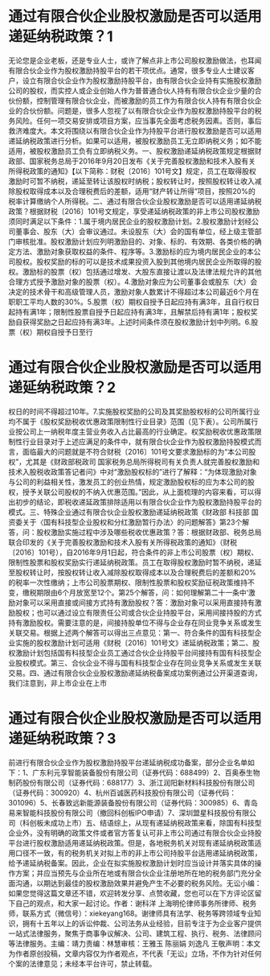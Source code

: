 # 通过有限合伙企业股权激励是否可以适用递延纳税政策？1

无论您是企业老板，还是专业人士，或许了解点非上市公司股权激励做法，也耳闻有限合伙企业作为股权激励持股平台的若干项优点。通常，很多专业人士建议客户，设立有限合伙企业作为股权激励持股平台，由有限合伙企业持有实施股权激励公司的股权，而实控人或企业创始人作为普普通合伙人持有有限合伙企业少量的合伙份额，控制管理有限合伙企业，而被激励的员工作为有限合伙人持有有限合伙企业的合伙份额。问题是，很多人忽视了以有限合伙企业作为股权激励持股平台的税务风险。任何一项交易安排或项目方案，应当事先全面考虑税务因素。否则，事后救济难度大。本文将围绕以有限合伙企业作为持股平台进行股权激励是否可以适用递延纳税政策进行分析。如果可以适用，被股权激励员工无立即纳税义务；如不能适用，被股权激励员工负有立即纳税义务。一、股权激励递延纳税政策规定根据财政部、国家税务总局于2016年9月20日发布《关于完善股权激励和技术入股有关所得税政策的通知》【以下简称：财税〔2016〕101号文】规定，员工在取得股权激励时可暂不纳税，递延至转让该股权时纳税；股权转让时，按照股权转让收入减除股权取得成本以及合理税费后的差额，适用“财产转让所得”项目，按照20%的税率计算缴纳个人所得税。二、通过有限合伙企业股权激励是否可以适用递延纳税政策？根据财税〔2016〕101号文规定，享受递延纳税政策的非上市公司股权激励须同时满足以下条件：1.属于境内居民企业的股权激励计划。2.股权激励计划经公司董事会、股东（大）会审议通过。未设股东（大）会的国有单位，经上级主管部门审核批准。股权激励计划应列明激励目的、对象、标的、有效期、各类价格的确定方法、激励对象获取权益的条件、程序等。3.激励标的应为境内居民企业的本公司股权。股权奖励的标的可以是技术成果投资入股到其他境内居民企业所取得的股权。激励标的股票（权）包括通过增发、大股东直接让渡以及法律法规允许的其他合理方式授予激励对象的股票（权）。4.激励对象应为公司董事会或股东（大）会决定的技术骨干和高级管理人员，激励对象人数累计不得超过本公司最近6个月在职职工平均人数的30%。5.股票（权）期权自授予日起应持有满3年，且自行权日起持有满1年；限制性股票自授予日起应持有满3年，且解禁后持有满1年；股权奖励自获得奖励之日起应持有满3年。上述时间条件须在股权激励计划中列明。6.股票（权）期权自授予日至行

# 通过有限合伙企业股权激励是否可以适用递延纳税政策？2

权日的时间不得超过10年。7.实施股权奖励的公司及其奖励股权标的公司所属行业均不属于《股权奖励税收优惠政策限制性行业目录》范围（见下表）。公司所属行业按公司上一纳税年度主营业务收入占比最高的行业确定。权奖励税收优惠政策限制性行业目录对于上述应满足的条件中，就有限合伙企业作为股权激励持股模式而言，面临最大的问题就是不符合财税〔2016〕101号文要求激励标的为“本公司股权”，尤其是《财政部税政司 国家税务总局所得税司有关负责人就完善股权激励和技术入股税收政策答记者问》中对“激励股权标的”进行了解释：“为体现激励对象与公司的利益相关性，激发员工的创业热情，规定激励股权标的应为本公司的股权，授予关联公司股权的不纳入优惠范围。”因此，从上面梳理的内容来看，可以得出初步的结论，即税收递延政策排除适用以有限合伙企业作为股权激励持股平台的模式。三、特殊企业通过有限合伙企业股权激励递延纳税政策《财政部 科技部 国资委关于〈国有科技型企业股权和分红激励暂行办法〉的问题解答》第23个解答，问：股权激励实施过程中涉及哪些税收优惠政策？答：根据财政部、税务总局联合印发的《关于完善股权激励和技术入股有关所得税政策的通知》（财税〔2016〕101号），自2016年9月1日起，符合条件的非上市公司股票（权）期权、限制性股票和股权奖励实行递延纳税政策。员工在取得股权激励时暂不纳税，递延至股权转让时，按股权转让收入减除股权取得成本以及合理税费后的差额和20%的税率一次性缴纳；上市公司股票期权、限制性股票和股权奖励征税政策维持不变，缴税期限由6个月放宽至12个。第25个解答，问：如何理解第二十一条中‘激励对象可以采用直接或间接方式持有激励股权？答：激励对象可以采用直接持有激励股权；也可以通过设立有限责任公司或合伙企业持股平台，采用间接持股的方式持有激励股权。需要注意的是，间接持股单位不得与企业存在同业竞争关系或发生关联交易。根据上述两个解答可以得出三点意见：第一、符合条件的国有科技型企业实施的股权激励计划可适用《财税〔2016〕101号文》递延纳税政策；第二、股权激励计划包括国有科技型企业员工通过合伙企业持股平台间接持有国有科技型企业股权模式。第三、合伙企业不得与国有科技型企业存在同业竞争关系或发生关联交易。四、通过有限合伙企业股权激励递延纳税备案成功案例通过公开渠道查询，我们注意到，非上市企业在上市

# 通过有限合伙企业股权激励是否可以适用递延纳税政策？3

前进行有限合伙企业作为股权激励持股平台递延纳税成功备案，部分企业名单如下：1、广东利元享智能装备股份有限公司（证券代码：688499）2、百奥泰生物制药股份有限公司（证券代码：688177）3、浙江润阳新材料科技股份有限公司（证券代码：300920）4、杭州百诚医药科技股份有限公司（证券代码：301096）5、长春致远新能源装备股份有限公司（证券代码：300985）6、青岛易来智能科技股份有限公司（撤回科创板IPO申请）7、深圳盟星科技股份有限公司（科创板未成功上市）五、结语综上，从现有递延纳税政策来看，除国有科技型企业外，没有明确的政策文件或者官方答复认可非上市公司通过有限合伙企业持股平台进行股权激励适用递延纳税政策。但是，各地税务机关对现有递延纳税政策适用口径不一致，有的税务机关对拟上市的非上市公司持股平台适用递延纳税政策，给予递延纳税备案。因此，企业在拟实施股权激励计划时应当设计并落实具体的操作方案；并应当预先与企业所在地或有限合伙企业注册地所在地的税务部门充分全面沟通，以期达到最佳的股权激励效果并避免产生不必要的税务风险。无讼小编：如果您觉得这篇文章还不错，欢迎转发分享、点赞收藏，您也可以在下方评论区留下自己的观点，和大家一起讨论。作者：谢科洋 上海明伦律师事务所律师、税务师，联系方式（微信号）：xiekeyang168。谢律师具有法学、税务等跨领域专业知识，拥有十五年以上的诉讼仲裁、公司法务从业经验，目前专注于为企业客户提供一站式法律服务，聚焦于商事争议解决、公司、建筑工程、执行、税务、法律顾问等法律服务。主编：靖力责编：林慧审核：王雅玉 陈丽娟 刘逸凡 王敬声明：本文为作者原创投稿，文章内容仅为作者观点，不代表「无讼」立场，不作为针对任何个案的法律意见；未经本平台许可，禁止转载。

